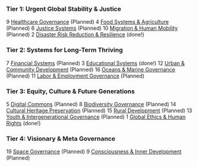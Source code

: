 ### Tier 1: Urgent Global Stability & Justice
9  [Healthcare Governance](/framework/docs/implementation/healthcare) (Planned)
4  [Food Systems & Agriculture](/framework/docs/implementation/food) (Planned)
6  [Justice Systems](/framework/docs/implementation/justice) (Planned)
10 [Migration & Human Mobility](/framework/docs/implementation/migration) (Planned)
2  [Disaster Risk Reduction & Resilience](/framework/docs/implementation/disaster) (done!)

### Tier 2: Systems for Long-Term Thriving
7  [Financial Systems](/framework/docs/implementation/finance) (Planned)
3  [Educational Systems](/framework/docs/implementation/education) (done!)
12 [Urban & Community Development](/framework/docs/implementation/urban) (Planned)
16 [Oceans & Marine Governance](/framework/docs/implementation/oceans) (Planned)
11 [Labor & Employment Governance](/framework/docs/implementation/labor) (Planned)

### Tier 3: Equity, Culture & Future Generations
5  [Digital Commons](/framework/docs/implementation/digital) (Planned)
8  [Biodiversity Governance](/framework/docs/implementation/biodiversity) (Planned)
14 [Cultural Heritage Preservation](/framework/docs/implementation/culture) (Planned)
15 [Rural Development](/framework/docs/implementation/rural) (Planned)
13 [Youth & Intergenerational Governance](/framework/docs/implementation/youth) (Planned)
1  [Global Ethics & Human Rights](/framework/docs/implementation/ethics) (done!)

### Tier 4: Visionary & Meta Governance
19 [Space Governance](/framework/docs/implementation/space) (Planned)
9  [Consciousness & Inner Development](/framework/docs/implementation/consciousness) (Planned)

